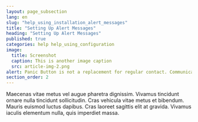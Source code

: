 ```yaml
---
layout: page_subsection
lang: en
slug: "help_using_installation_alert_messages"
title: "Setting Up Alert Messages"
heading: "Setting Up Alert Messages"
published: true
categories: help help_using_configuration
image:
  title: Screenshot
  caption: This is another image caption
  src: article-img-2.png
alert: Panic Button is not a replacement for regular contact. Communicate regularly with your network and keep them informed of your planned whereabouts.
section_order: 2
---
```


Maecenas vitae metus vel augue pharetra dignissim. Vivamus tincidunt ornare nulla tincidunt sollicitudin. Cras vehicula vitae metus et bibendum. Mauris euismod luctus dapibus. Cras laoreet sagittis elit at gravida. Vivamus iaculis elementum nulla, quis imperdiet massa.

